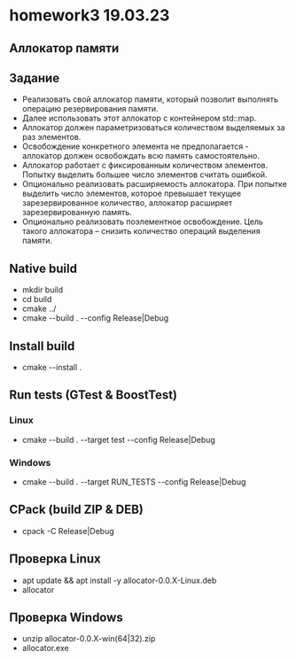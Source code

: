 # homework3 19.03.23
## Аллокатор памяти

## Задание
+ Реализовать свой аллокатор памяти, который позволит выполнять операцию резервирования 
памяти. 
+ Далее использовать этот аллокатор с контейнером std::map. 
+ Аллокатор должен параметризоваться количеством выделяемых за раз элементов. 
+ Освобождение конкретного элемента не предполагается - аллокатор должен освобождать всю память самостоятельно. 
+ Аллокатор работает с фиксированным количеством элементов. Попытку выделить большее число элементов считать ошибкой.
+ Опционально реализовать расширяемость аллокатора. При попытке выделить число элементов, которое превышает текущее зарезервированное количество, аллокатор расширяет зарезервированную память. 
+ Опционально реализовать поэлементное освобождение. Цель такого аллокатора – снизить количество операций выделения памяти.

## Native build
+ mkdir build
+ cd build
+ cmake ../
+ cmake --build . --config Release|Debug

## Install build
+ cmake --install .

## Run tests (GTest & BoostTest)
### Linux
+ cmake --build . --target test --config Release|Debug
### Windows
+ cmake --build . --target RUN_TESTS --config Release|Debug

## CPack (build ZIP & DEB)
+ cpack -C Release|Debug

## Проверка Linux
+ apt update && apt install -y allocator-0.0.X-Linux.deb
+ allocator

## Проверка Windows
+ unzip allocator-0.0.X-win(64|32).zip
+ allocator.exe